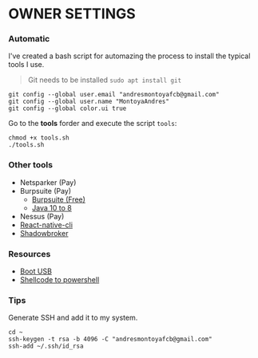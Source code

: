 # OWNER SETTINGS

### Automatic

I've created a bash script for automazing the process to install the typical tools I use.

> Git needs to be installed `sudo apt install git`

```
git config --global user.email "andresmontoyafcb@gmail.com"
git config --global user.name "MontoyaAndres"
git config --global color.ui true
```

Go to the **tools** forder and execute the script `tools`:

```
chmod +x tools.sh
./tools.sh
```

### Other tools

- Netsparker (Pay)
- Burpsuite (Pay)
    - [Burpsuite (Free)](https://mega.nz/#!LsAn3Y7Q!7XIx2z-4Iy20yCnx3-5n46HTgRA5Jx7R-GJFxiVKeKg)
    - [Java 10 to 8](https://support.portswigger.net/customer/portal/questions/17360581-burp-suite-won-t-start-at-all-with-java-1-)
- Nessus (Pay)
- [React-native-cli](https://github.com/MontoyaAndres/react-native-first-app)
- [Shadowbroker](https://github.com/misterch0c/shadowbroker)

### Resources

- [Boot USB](https://www.linuxadictos.com/17778.html)
- [Shellcode to powershell](https://www.trustedsec.com/2013/05/native-powershell-x86-shellcode-injection-on-64-bit-platforms/)

### Tips

Generate SSH and add it to my system.

```
cd ~
ssh-keygen -t rsa -b 4096 -C "andresmontoyafcb@gmail.com"
ssh-add ~/.ssh/id_rsa
```
